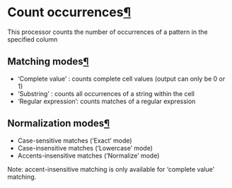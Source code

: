 Count occurrences[¶](#count-occurrences "Permalink to this heading")
====================================================================


This processor counts the number of occurrences of a pattern in the
specified column



Matching modes[¶](#matching-modes "Permalink to this heading")
--------------------------------------------------------------


* ‘Complete value’ : counts complete cell values (output can only be 0
or 1\)
* ‘Substring’ : counts all occurrences of a string within the cell
* ‘Regular expression’: counts matches of a regular expression




Normalization modes[¶](#normalization-modes "Permalink to this heading")
------------------------------------------------------------------------


* Case\-sensitive matches (‘Exact’ mode)
* Case\-insensitive matches (‘Lowercase’ mode)
* Accents\-insensitive matches (‘Normalize’ mode)


Note: accent\-insensitive matching is only available for ‘complete value’
matching.